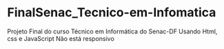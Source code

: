 # FinalSenac_Tecnico-em-Infomatica
Projeto Final do curso Técnico em Informática do Senac-DF
Usando Html, css e JavaScript
Não está responsivo
